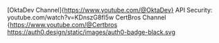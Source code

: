 [OktaDev Channel]{https://www.youtube.com/@OktaDev}
API Security: youtube.com/watch?v=KDnszG8fl5w
CertBros Channel {https://www.youtube.com/@Certbros
https://auth0.design/static/images/auth0-badge-black.svg
